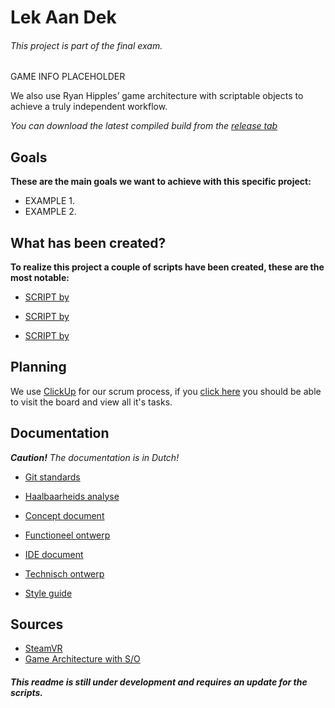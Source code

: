 # **Lek Aan Dek**

###### *This project is part of the final exam.*

GAME INFO PLACEHOLDER

We also use Ryan Hipples’ game architecture with scriptable objects to achieve a truly independent workflow.



*You can download the latest compiled build from the [release tab](https://github.com/AlexJanson/LekAanDek/releases)*



## Goals

**These are the main goals we want to achieve with this specific project:**

- EXAMPLE 1.
- EXAMPLE 2.



## What has been created?

**To realize this project a couple of scripts have been created, these are the most notable:**

- [SCRIPT by]()

- [SCRIPT by]()

- [SCRIPT by]()

  

## Planning

We use [ClickUp](https://share.clickup.com/b/h/4-8800058-2/03584f32b5e8b71) for our scrum process, if you [click here](https://share.clickup.com/b/h/4-8800058-2/03584f32b5e8b71) you should be able to visit the board and view all it's tasks.



## Documentation
***Caution!** The documentation is in Dutch!*
- [Git standards](https://mediacollegeamsterdam.sharepoint.com/:w:/t/ExamenGAGD2020-2021-Team07/ERnUn5C_MzJKk9b_r7wKIDEB9XmRxdmWx9B12gM7L3ACMg?e=XehSLW)

- [Haalbaarheids analyse](https://mediacollegeamsterdam.sharepoint.com/:w:/t/ExamenGAGD2020-2021-Team07/ERqsWQKY1UREvVp6yLTmnRQBv2MECZgq3VgQXX2Wq9wxrg?e=JCYWLi)

- [Concept document](https://mediacollegeamsterdam.sharepoint.com/:w:/t/ExamenGAGD2020-2021-Team07/EaO2jRs3wzhCjXgpJD1zaZIBtNHXLYFD6391JKkAc3yn9Q?e=MC6azg)

- [Functioneel ontwerp](https://mediacollegeamsterdam.sharepoint.com/:w:/t/ExamenGAGD2020-2021-Team07/EQIHGNnL8PxNteq6Ym3DRCYBnpRoQVn6G8ZqKC6ejq-MDQ?e=qRDrfx)

- [IDE document](https://mediacollegeamsterdam.sharepoint.com/:w:/t/ExamenGAGD2020-2021-Team07/Ebpn_qOUvXpFu0Ey6w37HD4BDGN6cQENUF1Ml8YMKAg6iA?e=yYRzQ3)

- [Technisch ontwerp](https://mediacollegeamsterdam.sharepoint.com/:w:/t/ExamenGAGD2020-2021-Team07/EbNQwcSxz8NBtFAC_lPfStcB3RaXofHBQu3oBuU75F19fA?e=gdSCwh)

- [Style guide](https://mediacollegeamsterdam.sharepoint.com/:w:/t/ExamenGAGD2020-2021-Team07/EeOIsgcCeYdHlpJXBgnU-8MBSt_lM9R1EgqN92-WQIwBGw?e=6pZBgI)

  

## Sources

- [SteamVR](https://valvesoftware.github.io/steamvr_unity_plugin/)
- [Game Architecture with S/O](https://www.youtube.com/watch?v=raQ3iHhE_Kk&ab_channel=Unity)



###### **This readme is still under development and requires an update for the scripts.**
